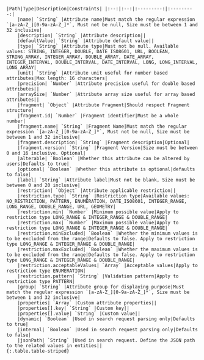     |Path|Type|Description|Constraints| |:--:|:--:|:---------:|:---------:|
        |name| `String` |Attribute name|Must match the regular expression `[a-zA-Z_][0-9a-zA-Z_]*`, Must not be null, Size must be between 1 and 32 inclusive|
        |description| `String` |Attribute description||
        |defaultValue| `String` |Attribute default value||
        |type| `String` |Attribute type|Must not be null. Available values: STRING, INTEGER, DOUBLE, DATE_ISO8601, URL, BOOLEAN, STRING_ARRAY, INTEGER_ARRAY, DOUBLE_ARRAY, DATE_ARRAY, INTEGER_INTERVAL, DOUBLE_INTERVAL, DATE_INTERVAL, LONG, LONG_INTERVAL, LONG_ARRAY|
        |unit| `String` |Attribute unit useful for number based attributes|Max length: 16 characters|
        |precision| `Number` |Attribute precision useful for double based attributes||
        |arraySize| `Number` |Attribute array size useful for array based attributes||
        |fragment| `Object` |Attribute Fragment|Should respect Fragment structure|
        |fragment.id| `Number` |Fragment identifier|Must be a whole number|
        |fragment.name| `String` |Fragment Name|Must match the regular expression `[a-zA-Z_][0-9a-zA-Z_]*`, Must not be null, Size must be between 1 and 32 inclusive|
        |fragment.description| `String` |Fragment description|Optional|
        |fragment.version| `String` |Fragment Version|Size must be between 0 and 16 inclusive. Optional|
        |alterable| `Boolean` |Whether this attribute can be altered by users|Defaults to true|
        |optional| `Boolean` |Whether this attribute is optional|defaults to false|
        |label| `String` |Attribute label|Must not be blank, Size must be between 0 and 20 inclusive|
        |restriction| `Object` |Attribute applicable restriction||
        |restriction.type| `String` |Restriction type|Available values: NO_RESTRICTION, PATTERN, ENUMERATION, DATE_ISO8601, INTEGER_RANGE, LONG_RANGE, DOUBLE_RANGE, URL, GEOMETRY|
        |restriction.min| `Number` |Minimum possible value|Apply to restriction type LONG_RANGE & INTEGER_RANGE & DOUBLE_RANGE|
        |restriction.max| `Number` |Maximum possible value|Apply to restriction type LONG_RANGE & INTEGER_RANGE & DOUBLE_RANGE|
        |restriction.minExcluded| `Boolean` |Whether the minimum values is to be excluded from the range|Defaults to false. Apply to restriction type LONG_RANGE & INTEGER_RANGE & DOUBLE_RANGE|
        |restriction.maxExcluded| `Boolean` |Whether the maximum values is to be excluded from the range|Defaults to false. Apply to restriction type LONG_RANGE & INTEGER_RANGE & DOUBLE_RANGE|
        |restriction.acceptableValues| `Array` |Acceptable values|Apply to restriction type ENUMERATION|
        |restriction.pattern| `String` |Validation pattern|Apply to restriction type PATTERN|
        |group| `String` |Attribute group for displaying purpose|Must match the regular expression `[a-zA-Z_][0-9a-zA-Z_]*`, Size must be between 1 and 32 inclusive|
        |properties| `Array` |Custom attribute properties||
        |properties[].key| `String` |Custom key||
        |properties[].value| `String` |Custom value||
        |dynamic| `Boolean` |Used in search request parsing only|Defaults to true|
        |internal| `Boolean` |Used in search request parsing only|Defaults to false|
        |jsonPath| `String` |Used in search request. Define the JSON path to the related values in entities||
    {:.table.table-striped}
